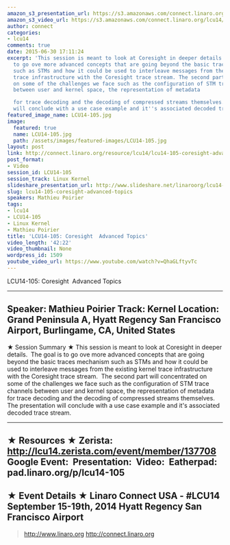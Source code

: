```yaml
---
amazon_s3_presentation_url: https://s3.amazonaws.com/connect.linaro.org/hkg15/Videos/09-15-Monday/LCU14-105.pdf
amazon_s3_video_url: https://s3.amazonaws.com/connect.linaro.org/lcu14/videos/09-15-Monday/LCU14-105-+Coresight+Advanced+Topics.mp4
author: connect
categories:
- lcu14
comments: true
date: 2015-06-30 17:11:24
excerpt: 'This session is meant to look at Coresight in deeper details. The goal is
  to go ove more advanced concepts that are going beyond the basic traces mechanism
  such as STMs and how it could be used to interleave messages from the existing kernel
  trace infrastructure with the Coresight trace stream. The second part will concentrated
  on some of the challenges we face such as the configuration of STM trace channels
  between user and kernel space, the representation of metadata

  for trace decoding and the decoding of compressed streams themselves. The presentation
  will conclude with a use case example and it''s associated decoded trace stream.'
featured_image_name: LCU14-105.jpg
image:
  featured: true
  name: LCU14-105.jpg
  path: /assets/images/featured-images/LCU14-105.jpg
layout: post
link: http://connect.linaro.org/resource/lcu14/lcu14-105-coresight-advanced-topics/
post_format:
- Video
session_id: LCU14-105
session_track: Linux Kernel
slideshare_presentation_url: http://www.slideshare.net/linaroorg/lcu14-105-coresight-advanced-topics
slug: lcu14-105-coresight-advanced-topics
speakers: Mathieu Poirier
tags:
- lcu14
- LCU14-105
- Linux Kernel
- Mathieu Poirier
title: 'LCU14-105: Coresight  Advanced Topics'
video_length: '42:22'
video_thumbnail: None
wordpress_id: 1509
youtube_video_url: https://www.youtube.com/watch?v=QhaGLftyvTc
---
```


LCU14-105: Coresight  Advanced Topics

---------------------------------------------------

Speaker: Mathieu Poirier
Track: Kernel
Location: Grand Peninsula A, Hyatt Regency San Francisco Airport, Burlingame, CA, United States
---------------------------------------------------

★ Session Summary ★
This session is meant to look at Coresight in deeper details.  The goal is to go ove more advanced concepts that are going beyond the basic traces mechanism such as STMs and how it could be used to interleave messages from the existing kernel trace infrastructure with the Coresight trace stream.  The second part will concentrated on some of the challenges we face such as the configuration of STM trace channels between user and kernel space, the representation of metadata
for trace decoding and the decoding of compressed streams themselves. The presentation will conclude with a use case example and it's associated decoded trace stream.

---------------------------------------------------

★ Resources ★
Zerista: http://lcu14.zerista.com/event/member/137708
Google Event: 
Presentation: 
Video: 
Eatherpad: pad.linaro.org/p/lcu14-105
---------------------------------------------------

★ Event Details ★
Linaro Connect USA - #LCU14
September 15-19th, 2014
Hyatt Regency San Francisco Airport
---------------------------------------------------

> http://www.linaro.org
> http://connect.linaro.org